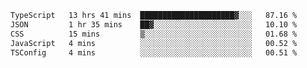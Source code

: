 
<!--START_SECTION:waka-->

```txt
TypeScript   13 hrs 41 mins  █████████████████████▓░░░   87.16 %
JSON         1 hr 35 mins    ██▓░░░░░░░░░░░░░░░░░░░░░░   10.10 %
CSS          15 mins         ▒░░░░░░░░░░░░░░░░░░░░░░░░   01.68 %
JavaScript   4 mins          ░░░░░░░░░░░░░░░░░░░░░░░░░   00.52 %
TSConfig     4 mins          ░░░░░░░░░░░░░░░░░░░░░░░░░   00.51 %
```

<!--END_SECTION:waka-->

<!--unk0e-ctrlmd-blitzh-Klöggr-->
